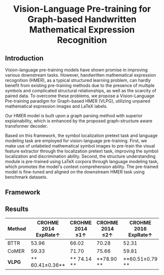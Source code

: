 <div align="center">    
 
# Vision-Language Pre-training for Graph-based Handwritten Mathematical Expression Recognition

</div>

## Introduction
Vision-language pre-training models have shown promise in improving various downstream tasks. However, handwritten mathematical expression recognition (HMER), as a typical structured learning problem, can hardly benefit from existing pre-training methods due to the presence of multiple symbols and complicated structural relationships, as well as the scarcity of paired data. To overcome these problems, we propose a Vision-Language Pre-training paradigm for Graph-based HMER (VLPG), utilizing unpaired mathematical expression images and LaTeX labels. 

Our HMER model is built upon a graph parsing method with superior explainability, which is enhanced by the proposed graph-structure aware transformer decoder.

Based on this framework, the symbol localization pretext task and language modeling task are employed for vision-language pre-training. First, we make use of unlabeled mathematical symbol images to pre-train the visual feature extractor through the localization pretext task, improving the symbol localization and discrimination ability. Second, the structure understanding module is pre-trained using LaTeX corpora through language modeling task, which promotes the model's context comprehension ability. The pre-trained model is fine-tuned and aligned on the downstream HMER task using benchmark datasets. 


## Framework

## Results
| Method | CROHME 2014 ExpRate↑ | CROHME 2014 ≤1↑ | CROHME 2014 ≤2↑ | CROHME 2016 ExpRate↑ | CROHME 2016 ≤1↑ | CROHME 2016 ≤2↑ | CROHME 2019 ExpRate↑ | CROHME 2019 ≤1↑ | CROHME 2019 ≤2↑ |
|--------|----------------------|-----------------|-----------------|----------------------|-----------------|-----------------|----------------------|-----------------|-----------------|
| BTTR   | 53.96                | 66.02           | 70.28           | 52.31                | 63.90           | 68.61           | 52.96                | 65.97           | 69.14           |
| CoMER  | 59.33                | 71.70           | 75.66           | 59.81                | 74.37           | 80.03           | 62.97                | 77.40           | 81.40           |
| **VLPG** | ** 60.41±0.36**    | ** 74.14 **     | **78.90 **      | **60.51±0.79  **     | **75.50 **      | **79.86 **      | ** 62.34±0.30**      | **76.81 **      | **81.15 **      |



